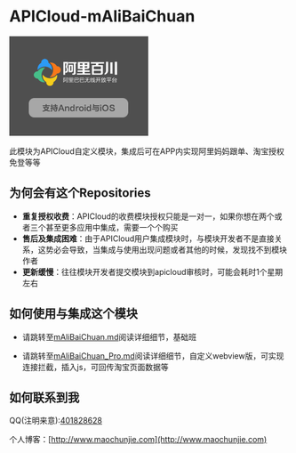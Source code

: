 # APICloud-mAliBaiChuan  

![](./Image/796d1b23dd8296b3bb36fbb3a7efedbf.png)

此模块为APICloud自定义模块，集成后可在APP内实现阿里妈妈跟单、淘宝授权免登等等

## 为何会有这个Repositories

* **重复授权收费**：APICloud的收费模块授权只能是一对一，如果你想在两个或者三个甚至更多应用中集成，需要一个个购买
* **售后及集成困难**：由于APICloud用户集成模块时，与模块开发者不是直接关系，这势必会导致，当集成与使用出现问题或者其他的时候，发现找不到模块作者
* **更新缓慢**：往往模块开发者提交模块到apicloud审核时，可能会耗时1个星期左右

## 如何使用与集成这个模块

* 请跳转至[mAliBaiChuan.md](./mAliBaiChuan.md)阅读详细细节，基础班

* 请跳转至[mAliBaiChuan_Pro.md](./mAliBaiChuan_Pro.md)阅读详细细节，自定义webview版，可实现连接拦截，插入js，可回传淘宝页面数据等
 
## 如何联系到我

QQ(注明来意):[401828628](http://wpa.qq.com/msgrd?v=3&uin=906157429&site=qq&menu=yes)

个人博客：[http://www.maochunjie.com](http://www.maochunjie.com)

